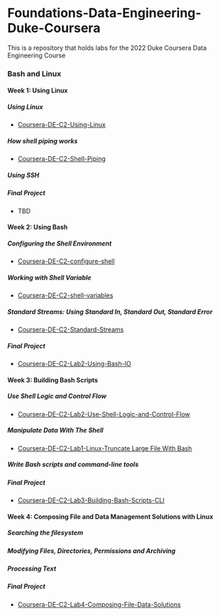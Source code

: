 # Foundations-Data-Engineering-Duke-Coursera
This is a repository that holds labs for the 2022 Duke Coursera Data Engineering Course

### Bash and Linux

#### Week 1:  Using Linux

##### Using Linux

* [Coursera-DE-C2-Using-Linux](https://github.com/noahgift/Coursera-DE-C2-Using-Linux/edit/main/README.md)

##### How shell piping works

* [Coursera-DE-C2-Shell-Piping](https://github.com/noahgift/Coursera-DE-C2-Shell-Piping/blob/main/README.md)

##### Using SSH
##### Final Project
* TBD

#### Week 2:  Using Bash
##### Configuring the Shell Environment

* [Coursera-DE-C2-configure-shell](https://github.com/noahgift/Coursera-DE-C2-configure-shell)

##### Working with Shell Variable

* [Coursera-DE-C2-shell-variables](https://github.com/noahgift/Coursera-DE-C2-shell-variables)

##### Standard Streams: Using Standard In, Standard Out, Standard Error

* [Coursera-DE-C2-Standard-Streams](https://github.com/noahgift/Coursera-DE-C2-Standard-Streams)

##### Final Project
* [Coursera-DE-C2-Lab2-Using-Bash-IO](https://github.com/noahgift/Coursera-DE-C2-Lab2-Using-Bash)

#### Week 3:  Building Bash Scripts
##### Use Shell Logic and Control Flow

* [Coursera-DE-C2-Lab2-Use-Shell-Logic-and-Control-Flow](https://github.com/noahgift/Coursera-DE-C2-Use-Shell-Logic-and-Control-Flow)

##### Manipulate Data With The Shell

* [Coursera-DE-C2-Lab1-Linux-Truncate Large File With Bash](https://github.com/noahgift/coursera-de-c2-lab1-linux)

##### Write Bash scripts and command-line tools
##### Final Project
* [Coursera-DE-C2-Lab3-Building-Bash-Scripts-CLI](https://github.com/noahgift/Coursera-DE-C2-Lab3-Building-Bash-Scripts)

#### Week 4:  Composing File and Data Management Solutions with Linux
##### Searching the filesystem
##### Modifying Files, Directories, Permissions and Archiving
##### Processing Text
##### Final Project
* [Coursera-DE-C2-Lab4-Composing-File-Data-Solutions](https://github.com/noahgift/Coursera-DE-C2-Lab4-Composing-File-Data-Solutions)



